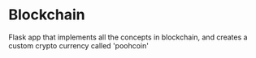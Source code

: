 # Blockchain
Flask app that implements all the concepts in blockchain, and creates a custom crypto currency called 'poohcoin'
